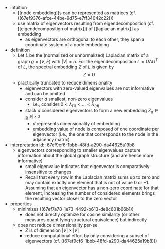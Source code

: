- intuition
	- [[node embedding]]s can be represented as matrices (cf. ((67ef9376-afce-44be-9d75-e7ff34042c22)))
	- use matrix of eigenvectors resulting from eigendecomposition (cf. [[eigendecomposition of matrix]]) of [[laplacian matrix]] as embedding
		- as eigenvectors are orthogonal to each other, they span a coordinate system of a node embedding
- definition
	- Let $L$ be the (normalized or unnormalized) Laplacian matrix of a graph $g = (V, E)$ with $|V| = n$. For the eigendecomposition $L = U \Lambda U^T$ of $L$, the spectral embedding $Z$ of $L$ is given by
	  $$
	  Z = U
	  $$
	- practically truncated to reduce dimensionality
		- eigenvectors with zero-valued eigenvalues are not informative and can be omitted
		- consider $d$ smallest, non-zero eigenvalues
			- i.e., consider $0 < \lambda_{(1)} < \dots < \lambda_{(d)}$
		- stack $d$ considered eigenvectors to form a new embedding $Z_d \in \mathbb{R}^{|V| \times d}$
			- $d$ represents dimensionality of embedding
			- embedding value of node is composed of one coordinate per eigenvector (i.e., the one that corresponds to the node in the adjacency matrix)
- interpretation
  id:: 67ef9cf6-1bbb-48fd-a290-da44625a19b8
	- eigenvectors corresponding to smaller eigenvalues capture information about the global graph structure (and are hence more informative)
		- small eigenvalue indicates that eigenvector is comparatively insensitive to changes
		- Recall that every row in the Laplacian matrix sums up to zero and may contain exactly one element that is not of value $0$ or $-1$. Assuming that an eigenvector has a non-zero coordinate for that element, increasing the number of considered elements brings the resulting vector closer to the zero vector
- properties
	- minimizes ((67ef7a78-1e73-4492-b613-de8c601b66b1))
		- does not directly optimize for cosine similarity (or other measures quantifying structural equivalence) but indirectly
	- does not reduce dimensionality per-se
		- $Z$ is of dimension $|V| \times |V|$
		- reduce computational effort by only considering a subset of eigenvectors (cf. ((67ef9cf6-1bbb-48fd-a290-da44625a19b8)))